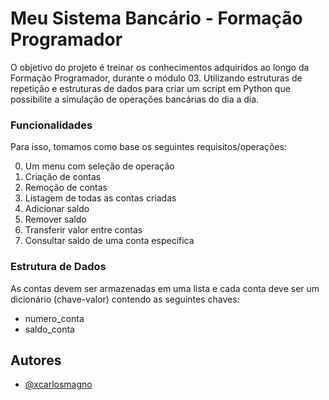 # Meu Sistema Bancário - Formação Programador

O objetivo do projeto é treinar os conhecimentos adquiridos ao longo da Formação Programador, durante o módulo 03. Utilizando estruturas de repetição e estruturas de dados para criar um script em Python que possibilite a simulação de operações bancárias do dia a dia.

### Funcionalidades

Para isso, tomamos como base os seguintes requisitos/operações:

0. Um menu com seleção de operação
1. Criação de contas
2. Remoção de contas
3. Listagem de todas as contas criadas
4. Adicionar saldo
5. Remover saldo
6. Transferir valor entre contas
7. Consultar saldo de uma conta específica

### Estrutura de Dados

As contas devem ser armazenadas em uma lista e cada conta deve ser um dicionário (chave-valor) contendo as seguintes chaves:

- numero_conta
- saldo_conta

## Autores

- [@xcarlosmagno](https://www.github.com/xcarlosmagno)
